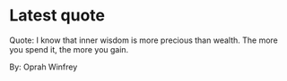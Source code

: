 # Latest quote 

Quote: I know that inner wisdom is more precious than wealth. The more you spend it, the more you gain. 

By: Oprah Winfrey